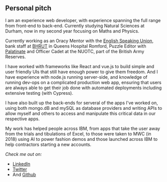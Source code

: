 ## Personal pitch

I am an experience web developer, with experience spanning the full range from front-end to back-end. Currently studying Natural Sciences at Durham, now in my second year focusing on Maths and Physics.

Currently working as an Oracy Mentor with the [English Speaking Union](https://www.esu.org/), bank staff at [BHRUT](https://twitter.com/BHRUT_NHS) in Queens Hospital Romford, Puzzle Editor with [Palatinate](https://www.palatinate.org.uk/) and Officer Cadet at the NUOTC, part of the British Army Reserves. 

I have worked with frameworks like React and vue.js to build simple and user friendly UIs that still have enough power to give them freedom. And I have experience with node.js running server-side, and knowledge of running dev-ops on a complicated production web app, ensuring that users are always able to get their job done with automated deployments including extensive testing (with Cypress).

I have also built up the back-ends for serveral of the apps I've worked on, using both mongo.dB and mySQL as database providers and writing APIs to allow myself and others to access and manipulate this critical data in our respective apps.

My work has helped people across IBM, from apps that take the user away from the trials and tibulations of Excel, to those were taken to MWC (in 2018) using AI to power fashion demos and those launched across IBM to help contractors starting a new accounts.

*Check me out on:*
- [LinkedIn](https://www.linkedin.com/in/simpson-thomas)
- [Twitter](https://twitter.com/ThomasSimpson_)
- And [Github](https://github.com/SimpsonThomas)
